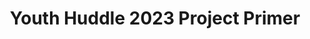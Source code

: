 ---
title: Youth Huddle 2023 Project Primer
redirect_to: https://www.facebook.com/105930818078465/posts/pfbid024EEiRZVNYssqcAyj4D6nPxEgEBDMDShMith36vSd9eT1BR9vcK8edeahdNqdsJxbl/?sfnsn=mo&mibextid=RUbZ1f
redirect_from: 
  - /YH23ProjectPrimer
  - /yh23projectprimer
---